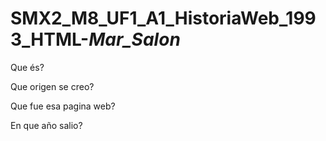 # SMX2_M8_UF1_A1_HistoriaWeb_1993_HTML-_Mar_Salon_

Que és?

Que origen se creo?

Que fue esa pagina web?

En que año salio?
